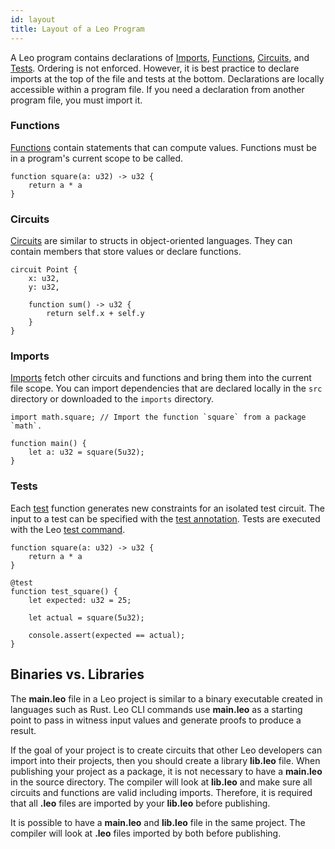 ```yaml
---
id: layout
title: Layout of a Leo Program
---
```


A Leo program contains declarations of [Imports](#imports), [Functions](#functions), [Circuits](#circuits), 
and [Tests](#tests). Ordering is not enforced. However, it is best practice to declare imports at the top of the file and tests at the bottom.
Declarations are locally accessible within a program file. If you need a declaration from another program file, you must import it.

### Functions

[Functions](07_functions.md) contain statements that can compute values. 
Functions must be in a program's current scope to be called.

```leo
function square(a: u32) -> u32 {
    return a * a
}
```

### Circuits

[Circuits](09_circuits.md) are similar to structs in object-oriented languages. They can contain members that store values or declare functions.

```leo
circuit Point {
    x: u32,
    y: u32,

    function sum() -> u32 {
        return self.x + self.y
    }
}
```

### Imports

[Imports](10_imports.md) fetch other circuits and functions and bring them into the current file scope.
You can import dependencies that are declared locally in the `src` directory or downloaded to the `imports` directory.

```leo
import math.square; // Import the function `square` from a package `math`.

function main() {
    let a: u32 = square(5u32);
}
```

### Tests

Each [test](12_tests.md) function generates new constraints for an isolated test circuit.
The input to a test can be specified with the [test annotation](12_tests.md#annotation-arguments).
Tests are executed with the Leo [test command](../cli/05_test.md).

```leo
function square(a: u32) -> u32 {
    return a * a
}

@test
function test_square() {
    let expected: u32 = 25;

    let actual = square(5u32);

    console.assert(expected == actual);
}
```

## Binaries vs. Libraries

The **main.leo** file in a Leo project is similar to a binary executable created in languages such as Rust.
Leo CLI commands use **main.leo** as a starting point to pass in witness input values and generate proofs to produce a result.

If the goal of your project is to create circuits that other Leo developers can import into their projects, 
then you should create a library **lib.leo** file. When publishing your project as a package, it is not necessary to have a **main.leo**
in the source directory. The compiler will look at **lib.leo** and make sure all circuits and functions are valid including imports.
Therefore, it is required that all **.leo** files are imported by your **lib.leo** before publishing.

It is possible to have a **main.leo** and **lib.leo** file in the same project. The compiler will look at **.leo** files 
imported by both before publishing.

